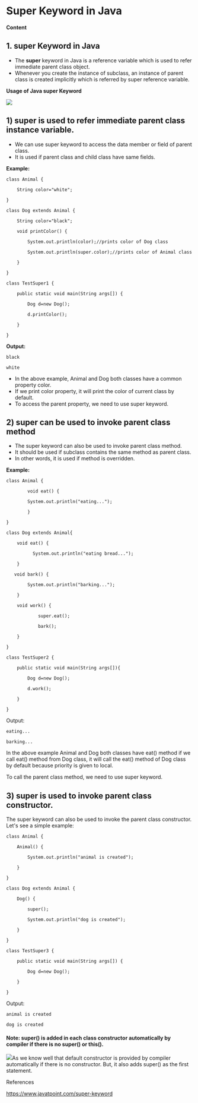 # Super Keyword in Java

**Content**

## 1. super Keyword in Java

-   The **super** keyword in Java is a reference variable which is used to refer immediate parent class object.
-   Whenever you create the instance of subclass, an instance of parent class is created implicitly which is referred by super reference variable.

**Usage of Java super Keyword**

![](media/350d098e011aea7092192c147de728a3.png)

## 1) super is used to refer immediate parent class instance variable.

-   We can use super keyword to access the data member or field of parent class.
-   It is used if parent class and child class have same fields.

**Example:**

```
class Animal {

    String color="white";

}

class Dog extends Animal {

    String color="black";

    void printColor() {

        System.out.println(color);//prints color of Dog class

        System.out.println(super.color);//prints color of Animal class

    }

}

class TestSuper1 {

    public static void main(String args[]) {

        Dog d=new Dog();

        d.printColor();

    }

}
```

**Output:**

```
black

white
```

-   In the above example, Animal and Dog both classes have a common property color.
-   If we print color property, it will print the color of current class by default.
-   To access the parent property, we need to use super keyword.

## 2) super can be used to invoke parent class method

-   The super keyword can also be used to invoke parent class method.
-   It should be used if subclass contains the same method as parent class.
-   In other words, it is used if method is overridden.

**Example:**

```
class Animal {

        void eat() {
        
        System.out.println("eating...");
        
        }

}

class Dog extends Animal{

    void eat() {
              
          System.out.println("eating bread...");
        
    }

   void bark() {
            
        System.out.println("barking...");
            
    }
    
    void work() {

            super.eat();

            bark();

    }

}

class TestSuper2 {

    public static void main(String args[]){

        Dog d=new Dog();

        d.work();

    }

}
```

Output:

```
eating...

barking...
```

In the above example Animal and Dog both classes have eat() method if we call eat() method from Dog class, it will call the eat() method of Dog class by default because priority is given to local.

To call the parent class method, we need to use super keyword.

## 3) super is used to invoke parent class constructor.

The super keyword can also be used to invoke the parent class constructor. Let's see a simple example:

```
class Animal {

    Animal() {
    
        System.out.println("animal is created");
    
    }

}

class Dog extends Animal {

    Dog() {

        super();

        System.out.println("dog is created");

    }

}

class TestSuper3 {

    public static void main(String args[]) {

        Dog d=new Dog();

    }
    
}
```

Output:

```
animal is created

dog is created
```

#### **Note: super() is added in each class constructor automatically by compiler if there is no super() or this().**

![](media/81979e5216c779cb683dc030ab3cec02.png)As we know well that default constructor is provided by compiler automatically if there is no constructor. But, it also adds super() as the first statement.

References

https://www.javatpoint.com/super-keyword
